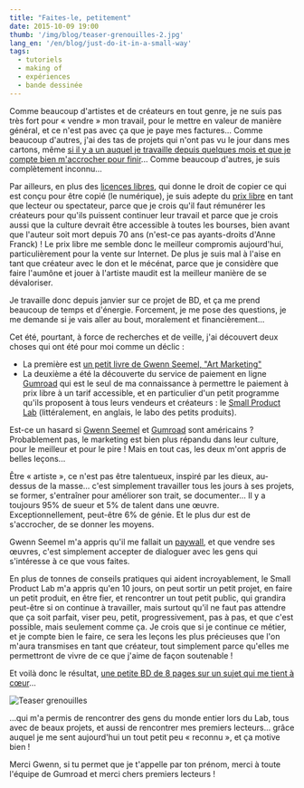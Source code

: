 ```yaml
---
title: "Faites-le, petitement"
date: 2015-10-09 19:00
thumb: '/img/blog/teaser-grenouilles-2.jpg'
lang_en: '/en/blog/just-do-it-in-a-small-way'
tags:
  - tutoriels
  - making of
  - expériences
  - bande dessinée
---
```


Comme beaucoup d'artistes et de créateurs en tout genre, je ne suis pas très fort pour «&nbsp;vendre&nbsp;» mon travail, pour le mettre en valeur de manière général, et ce n'est pas avec ça que je paye mes factures...
Comme beaucoup d'autres, j'ai des tas de projets qui n'ont pas vu le jour dans mes cartons, même [si il y a un auquel je travaille depuis quelques mois et que je compte bien m'accrocher pour finir](../blog/projet-bd)...
Comme beaucoup d'autres, je suis complètement inconnu...

Par ailleurs, en plus des [licences libres](../a-propos/#fond-d-ecrans), qui donne le droit de copier ce qui est conçu pour être copié (le numérique), je suis adepte du [prix libre](https://fr.wikipedia.org/wiki/Prix_libre) en tant que lecteur ou spectateur, parce que je crois qu'il faut rémunérer les créateurs pour qu'ils puissent continuer leur travail et parce que je crois aussi que la culture devrait être accessible à toutes les bourses, bien avant que l'auteur soit mort depuis 70 ans (n'est-ce pas ayants-droits d'Anne Franck) ! Le prix libre me semble donc le meilleur compromis aujourd'hui, particulièrement pour la vente sur Internet. De plus je suis mal à l'aise en tant que créateur avec le don et le mécénat, parce que je considère que faire l'aumône et jouer à l'artiste maudit est la meilleur manière de se dévaloriser.

Je travaille donc depuis janvier sur ce projet de BD, et ça me prend beaucoup de temps et d'énergie. Forcement, je me pose des questions, je me demande si je vais aller au bout, moralement et financièrement...

Cet été, pourtant, à force de recherches et de veille, j'ai découvert deux choses qui ont été pour moi comme un déclic :
- La première est [un petit livre de Gwenn Seemel, "Art Marketing"](http://www.gwennseemel.com/index.php/pages/from-fr/category/marketing_art/)
- La deuxième a été la découverte du service de paiement en ligne [Gumroad](https://gumroad.com) qui est le seul de ma connaissance à permettre le paiement à prix libre à un tarif accessible, et en particulier d'un petit programme qu'ils proposent à tous leurs vendeurs et créateurs : le [Small Product Lab](https://gumroad.com/smallproductlab) (littéralement, en anglais, le labo des petits produits).

Est-ce un hasard si [Gwenn Seemel](http://www.gwennseemel.com/) et [Gumroad](https://gumroad.com) sont américains ? Probablement pas, le marketing est bien plus répandu dans leur culture, pour le meilleur et pour le pire !
Mais en tout cas, les deux m'ont appris de belles leçons...

Être « artiste », ce n'est pas être talentueux, inspiré par les dieux, au-dessus de la masse... c'est simplement travailler tous les jours à ses projets, se former, s'entraîner pour améliorer son trait, se documenter... Il y a toujours 95% de sueur et 5% de talent dans une œuvre. Exceptionnellement, peut-être 6% de génie. Et le plus dur est de s'accrocher, de se donner les moyens.

Gwenn Seemel m'a appris qu'il me fallait un [paywall](https://fr.wikipedia.org/wiki/P%C3%A9age_%28informatique%29), et que vendre ses œuvres, c'est simplement accepter de dialoguer avec les gens qui s'intéresse à ce que vous faites.

En plus de tonnes de conseils pratiques qui aident incroyablement, le Small Product Lab m'a appris qu'en 10 jours, on peut sortir un petit projet, en faire un petit produit, en être fier, et rencontrer un tout petit public, qui grandira peut-être si on continue à travailler, mais surtout qu'il ne faut pas attendre que ça soit parfait, viser peu, petit, progressivement, pas à pas, et que c'est possible, mais seulement comme ça.
Je crois que si je continue ce métier, et je compte bien le faire, ce sera les leçons les plus précieuses que l'on m'aura transmises en tant que créateur, tout simplement parce qu'elles me permettront de vivre de ce que j'aime de façon soutenable !

Et voilà donc le résultat, [une petite BD de 8 pages sur un sujet qui me tient à cœur](../bd/)...

![Teaser grenouilles](/img/blog/teaser-grenouilles-2.jpg)

...qui m'a permis de rencontrer des gens du monde entier lors du Lab, tous avec de beaux projets, et aussi de rencontrer mes premiers lecteurs... grâce auquel je me sent aujourd'hui un tout petit peu « reconnu », et ça motive bien !

Merci Gwenn, si tu permet que je t'appelle par ton prénom, merci à toute l'équipe de Gumroad et merci chers premiers lecteurs !
